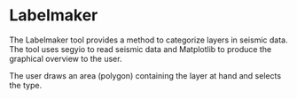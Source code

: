 # Labelmaker #

The Labelmaker tool provides a method to categorize layers in seismic data.
The tool uses segyio to read seismic data and Matplotlib to produce the graphical overview
to the user.

The user draws an area (polygon) containing the layer at hand and selects the type.
